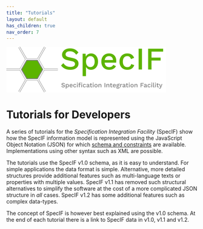 ```yaml
---
title: "Tutorials"
layout: default
has_children: true
nav_order: 7
---
```


![SpecIF logo](../assets/logos/SpecIF-Logo-120.png)

# Tutorials for Developers

A series of tutorials for the *Specification Integration Facility* (SpecIF) show how the SpecIF information model 
is represented using the JavaScript Object Notation (JSON) for which 
<a href="https://github.com/GfSE/SpecIF-Schema" target="_blank">schema and constraints</a> are available. 
Implementations using other syntax such as XML are possible.

The tutorials use the SpecIF v1.0 schema, as it is easy to understand. For simple applications the data format is simple. 
Alternative, more detailed structures provide additional features such as multi-language texts or properties with multiple values.
SpecIF v1.1 has removed such structural alternatives to simplify the software at the cost of a more complicated JSON structure in _all_ cases.
SpecIF v1.2 has some additional features such as complex data-types. 

The concept of SpecIF is however best explained using the v1.0 schema. At the end of each tutorial there is a link to SpecIF data in v1.0, v1.1 and v1.2.

<!-- 
1. [Very Simple Model using ReqIF](./v1.0/10_Very-Simple-Model-using-ReqIF.md)
1. [Requirement List (Excel)]() *(in preparation)*
1. [Multiple revisions]() *(in preparation)*
1. [Class Inheritance]() *(in preparation)*
1. [SpecIF class vs. dcterms:type]() *(in preparation)*
1. [Very Simple Model (BPMN)]() *(in preparation)*
1. [Very Simple Model (SysML)]() *(in preparation)* 
-->

